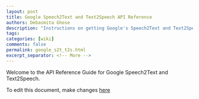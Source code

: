 ```yaml
---
layout: post
title: Google Speech2Text and Text2Speech API Reference
authors: Debasmita Ghose
description: "Instructions on getting Google's Speech2Text and Text2Speech API to work with ROS"
tags: 
categories: [wiki]
comments: false
permalink: google_s2t_t2s.html
excerpt_separator: <!-- More -->
---
```


Welcome to the API Reference Guide for Google Speech2Text and Text2Speech. 

<!-- More -->



















To edit this document, make changes [here](https://github.com/ScazLab/ScazLab.github.io/blob/master/_posts/2020-06-30-Google-S2T-T2S-API.md)

